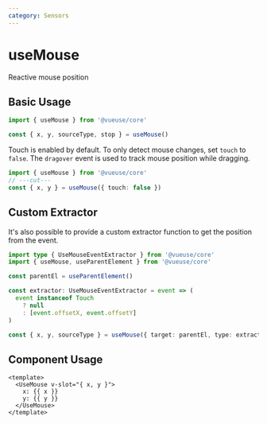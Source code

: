 ```yaml
---
category: Sensors
---
```


# useMouse

Reactive mouse position

## Basic Usage

```ts twoslash
import { useMouse } from '@vueuse/core'

const { x, y, sourceType, stop } = useMouse()
```

Touch is enabled by default. To only detect mouse changes, set `touch` to `false`.
The `dragover` event is used to track mouse position while dragging.

```ts twoslash
import { useMouse } from '@vueuse/core'
// ---cut---
const { x, y } = useMouse({ touch: false })
```

## Custom Extractor

It's also possible to provide a custom extractor function to get the position from the event.

```ts twoslash
import type { UseMouseEventExtractor } from '@vueuse/core'
import { useMouse, useParentElement } from '@vueuse/core'

const parentEl = useParentElement()

const extractor: UseMouseEventExtractor = event => (
  event instanceof Touch
    ? null
    : [event.offsetX, event.offsetY]
)

const { x, y, sourceType } = useMouse({ target: parentEl, type: extractor })
```

## Component Usage

```vue
<template>
  <UseMouse v-slot="{ x, y }">
    x: {{ x }}
    y: {{ y }}
  </UseMouse>
</template>
```
